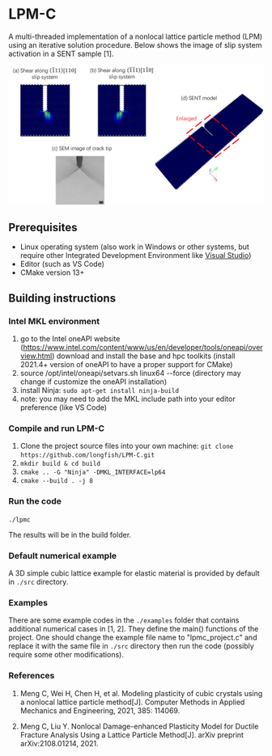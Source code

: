 # LPM-C
A multi-threaded implementation of a nonlocal lattice particle method (LPM) using an iterative solution procedure. Below shows the image of slip system activation in a SENT sample [1].

![Slip](slip_system.png)

## Prerequisites
- Linux operating system (also work in Windows or other systems, but require other Integrated Development Environment like [Visual Studio](https://visualstudio.microsoft.com/))
- Editor (such as VS Code)
- CMake version 13+

## Building instructions

### Intel MKL environment
1. go to the Intel oneAPI website (https://www.intel.com/content/www/us/en/developer/tools/oneapi/overview.html) download and install the base and hpc toolkits (install 2021.4+ version of oneAPI to have a proper support for CMake)
2. source /opt/intel/oneapi/setvars.sh linux64 --force (directory may change if customize the oneAPI installation)
3. install Ninja: `sudo apt-get install ninja-build`
4. note: you may need to add the MKL include path into your editor preference (like VS Code)

### Compile and run LPM-C
1. Clone the project source files into your own machine: `git clone https://github.com/longfish/LPM-C.git` 
2. `mkdir build & cd build`
3. `cmake .. -G "Ninja" -DMKL_INTERFACE=lp64`
4. `cmake --build . -j 8`

### Run the code
`./lpmc`

The results will be in the build folder.

### Default numerical example
A 3D simple cubic lattice example for elastic material is provided by default in `./src` directory.

### Examples
There are some example codes in the `./examples` folder that contains additional numerical cases in [1, 2]. They define the main() functions of the project. One should change the example file name to "lpmc_project.c" and replace it with the same file in `./src` directory then run the code (possibly require some other modifications).

### References
1. Meng C, Wei H, Chen H, et al. Modeling plasticity of cubic crystals using a nonlocal lattice particle method[J]. Computer Methods in Applied Mechanics and Engineering, 2021, 385: 114069.

2. Meng C, Liu Y. Nonlocal Damage-enhanced Plasticity Model for Ductile Fracture Analysis Using a Lattice Particle Method[J]. arXiv preprint arXiv:2108.01214, 2021.
